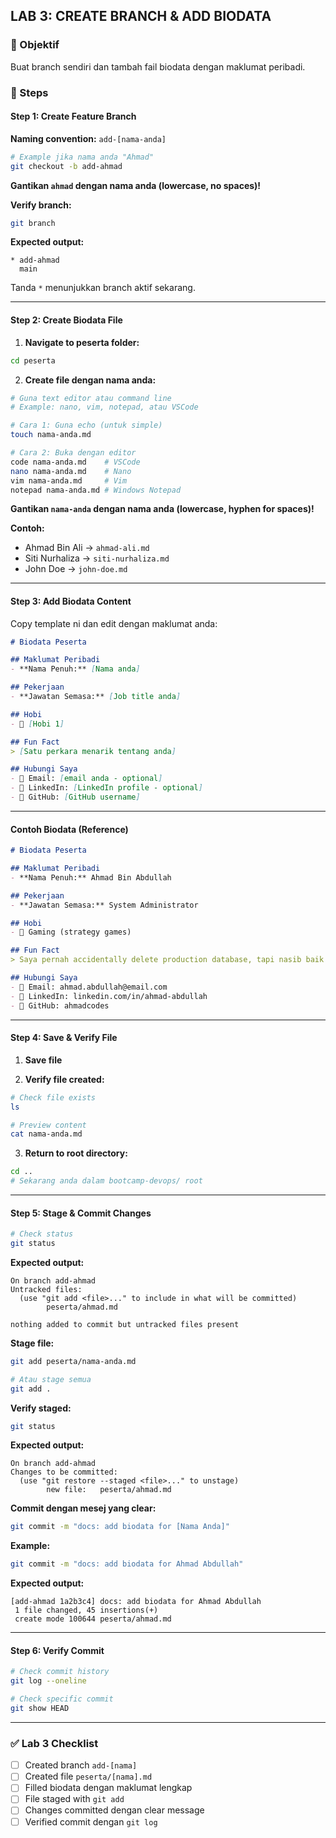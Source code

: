 ## LAB 3: CREATE BRANCH & ADD BIODATA

### 🎯 Objektif
Buat branch sendiri dan tambah fail biodata dengan maklumat peribadi.

### 📝 Steps

#### Step 1: Create Feature Branch

**Naming convention:** `add-[nama-anda]`

```bash
# Example jika nama anda "Ahmad"
git checkout -b add-ahmad
```

**Gantikan `ahmad` dengan nama anda (lowercase, no spaces)!**

**Verify branch:**
```bash
git branch
```

**Expected output:**
```
* add-ahmad
  main
```

Tanda `*` menunjukkan branch aktif sekarang.

---

#### Step 2: Create Biodata File

1. **Navigate to peserta folder:**

```bash
cd peserta
```

2. **Create file dengan nama anda:**

```bash
# Guna text editor atau command line
# Example: nano, vim, notepad, atau VSCode

# Cara 1: Guna echo (untuk simple)
touch nama-anda.md

# Cara 2: Buka dengan editor
code nama-anda.md    # VSCode
nano nama-anda.md    # Nano
vim nama-anda.md     # Vim
notepad nama-anda.md # Windows Notepad
```

**Gantikan `nama-anda` dengan nama anda (lowercase, hyphen for spaces)!**

**Contoh:**
- Ahmad Bin Ali → `ahmad-ali.md`
- Siti Nurhaliza → `siti-nurhaliza.md`
- John Doe → `john-doe.md`

---

#### Step 3: Add Biodata Content

Copy template ni dan edit dengan maklumat anda:

```markdown
# Biodata Peserta

## Maklumat Peribadi
- **Nama Penuh:** [Nama anda]

## Pekerjaan
- **Jawatan Semasa:** [Job title anda]

## Hobi
- 🎯 [Hobi 1]

## Fun Fact
> [Satu perkara menarik tentang anda]

## Hubungi Saya
- 📧 Email: [email anda - optional]
- 🔗 LinkedIn: [LinkedIn profile - optional]
- 🐙 GitHub: [GitHub username]
```

---

#### Contoh Biodata (Reference)

```markdown
# Biodata Peserta

## Maklumat Peribadi
- **Nama Penuh:** Ahmad Bin Abdullah

## Pekerjaan
- **Jawatan Semasa:** System Administrator

## Hobi
- 🎨 Gaming (strategy games)

## Fun Fact
> Saya pernah accidentally delete production database, tapi nasib baik ada backup! 😅 Dari itu saya jadi paranoid dengan backups.

## Hubungi Saya
- 📧 Email: ahmad.abdullah@email.com
- 🔗 LinkedIn: linkedin.com/in/ahmad-abdullah
- 🐙 GitHub: ahmadcodes
```

---

#### Step 4: Save & Verify File

1. **Save file**

2. **Verify file created:**

```bash
# Check file exists
ls

# Preview content
cat nama-anda.md
```

3. **Return to root directory:**

```bash
cd ..
# Sekarang anda dalam bootcamp-devops/ root
```

---

#### Step 5: Stage & Commit Changes

```bash
# Check status
git status
```

**Expected output:**
```
On branch add-ahmad
Untracked files:
  (use "git add <file>..." to include in what will be committed)
        peserta/ahmad.md

nothing added to commit but untracked files present
```

**Stage file:**
```bash
git add peserta/nama-anda.md

# Atau stage semua
git add .
```

**Verify staged:**
```bash
git status
```

**Expected output:**
```
On branch add-ahmad
Changes to be committed:
  (use "git restore --staged <file>..." to unstage)
        new file:   peserta/ahmad.md
```

**Commit dengan mesej yang clear:**
```bash
git commit -m "docs: add biodata for [Nama Anda]"
```

**Example:**
```bash
git commit -m "docs: add biodata for Ahmad Abdullah"
```

**Expected output:**
```
[add-ahmad 1a2b3c4] docs: add biodata for Ahmad Abdullah
 1 file changed, 45 insertions(+)
 create mode 100644 peserta/ahmad.md
```

---

#### Step 6: Verify Commit

```bash
# Check commit history
git log --oneline

# Check specific commit
git show HEAD
```

---

### ✅ Lab 3 Checklist

- [ ] Created branch `add-[nama]`
- [ ] Created file `peserta/[nama].md`
- [ ] Filled biodata dengan maklumat lengkap
- [ ] File staged with `git add`
- [ ] Changes committed dengan clear message
- [ ] Verified commit dengan `git log`

